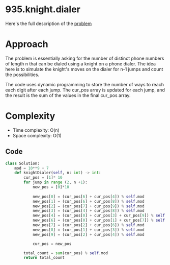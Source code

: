 # 935.knight.dialer

Here's the full description of the [problem](https://leetcode.com/problems/knight-dialer/description/?envType=daily-question&envId=2023-11-27)


# Approach

The problem is essentially asking for the number of distinct phone numbers of length n that can be dialed using a knight on a phone dialer. The idea here is to simulate the knight's moves on the dialer for n-1 jumps and count the possibilities.

The code uses dynamic programming to store the number of ways to reach each digit after each jump. The cur_pos array is updated for each jump, and the result is the sum of the values in the final cur_pos array.

# Complexity

- Time complexity: O(n)
- Space complexity: O(1)

## Code

```python
class Solution:
    mod = 10**9 + 7 
    def knightDialer(self, n: int) -> int:
        cur_pos = [1]* 10
        for jump in range (2, n +1):
            new_pos = [0]*10
            
            new_pos[0] = (cur_pos[6] + cur_pos[4]) % self.mod
            new_pos[1] = (cur_pos[6] + cur_pos[8]) % self.mod
            new_pos[2] = (cur_pos[7] + cur_pos[9]) % self.mod
            new_pos[3] = (cur_pos[4] + cur_pos[8]) % self.mod
            new_pos[4] = (cur_pos[0] + cur_pos[3] + cur_pos[9]) % self.mod
            new_pos[6] = (cur_pos[0] + cur_pos[1] + cur_pos[7]) % self.mod
            new_pos[7] = (cur_pos[2] + cur_pos[6]) % self.mod
            new_pos[8] = (cur_pos[1] + cur_pos[3]) % self.mod
            new_pos[9] = (cur_pos[2] + cur_pos[4]) % self.mod

            cur_pos = new_pos 

        total_count = sum(cur_pos) % self.mod
        return total_count
```